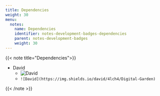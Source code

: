 ```yaml
---
title: Dependencies
weight: 30
menu:
  notes:
    name: Dependencies
    identifier: notes-development-badges-dependencies
    parent: notes-development-badges
    weight: 30
---
```


{{< note title="Dependencies">}}

- David
  - ![David](https://img.shields.io/david/4lch4/Digital-Garden)
  - `![David](https://img.shields.io/david/4lch4/Digital-Garden)`

{{< /note >}}

